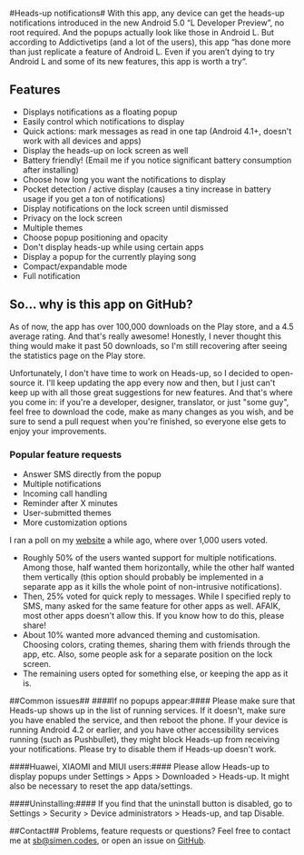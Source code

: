 #Heads-up notifications#
With this app, any device can get the heads-up notifications introduced in the new Android 5.0 “L Developer Preview”, no root required. And the popups actually look like those in Android L.
But according to Addictivetips (and a lot of the users), this app “has done more than just replicate a feature of Android L. Even if you aren’t dying to try Android L and some of its new features, this app is worth a try“.

## Features ##
- Displays notifications as a floating popup
- Easily control which notifications to display
- Quick actions: mark messages as read in one tap (Android 4.1+, doesn't work with all devices and apps)
- Display the heads-up on lock screen as well
- Battery friendly! (Email me if you notice significant battery consumption after installing)
- Choose how long you want the notifications to display
- Pocket detection / active display (causes a tiny increase in battery usage if you get a ton of notifications)
- Display notifications on the lock screen until dismissed
- Privacy on the lock screen
- Multiple themes
- Choose popup positioning and opacity
- Don't display heads-up while using certain apps
- Display a popup for the currently playing song
- Compact/expandable mode
- Full notification

## So... why is this app on GitHub? ##
As of now, the app has over 100,000 downloads on the Play store, and a 4.5 average rating. And that's really awesome! Honestly, I never thought this thing would make it past 50 downloads, so I'm still recovering after seeing the statistics page on the Play store.

Unfortunately, I don't have time to work on Heads-up, so I decided to open-source it. I'll keep updating the app every now and then, but I just can't keep up with all those great suggestions for new features. And that's where you come in: if you're a developer, designer, translator, or just "some guy", feel free to download the code, make as many changes as you wish, and be sure to send a pull request when you're finished, so everyone else gets to enjoy your improvements. 

### Popular feature requests ###
- Answer SMS directly from the popup
- Multiple notifications
- Incoming call handling 
- Reminder after X minutes
- User-submitted themes
- More customization options

I ran a poll on my [website](http://simen.codes/stuff/future-of-heads-up/) a while ago, where over 1,000 users voted.

- Roughly 50% of the users wanted support for multiple notifications. Among those, half wanted them horizontally, while the other half wanted them vertically (this option should probably be implemented in a separate app as it kills the whole point of non-intrusive notifications).
- Then, 25% voted for quick reply to messages. While I specified reply to SMS, many asked for the same feature for other apps as well. AFAIK, most other apps doesn't allow this. If you know how to do this, please share!
- About 10% wanted more advanced theming and customisation. Choosing colors, crating themes, sharing them with friends through the app, etc. Also, some people ask for a separate position on the lock screen.
- The remaining users opted for something else, or keeping the app as it is.


##Common issues##
####If no popups appear:####
Please make sure that Heads-up shows up in the list of running services. If it doesn't, make sure you have enabled the service, and then reboot the phone.
If your device is running Android 4.2 or earlier, and you have other accessibility services running (such as Pushbullet), they might block Heads-up from receiving your notifications. Please try to disable them if Heads-up doesn't work.

####Huawei, XIAOMI and MIUI users:####
Please allow Heads-up to display popups under Settings > Apps > Downloaded > Heads-up. It might also be necessary to reset the app data/settings.

####Uninstalling:####
If you find that the uninstall button is disabled, go to Settings > Security > Device administrators > Heads-up, and tap Disable.

##Contact##
Problems, feature requests or questions? Feel free to contact me at [sb@simen.codes](mailto:sb@simen.codes), or open an issue on [GitHub](https://github.com/SimenCodes/heads-up/issues/).
